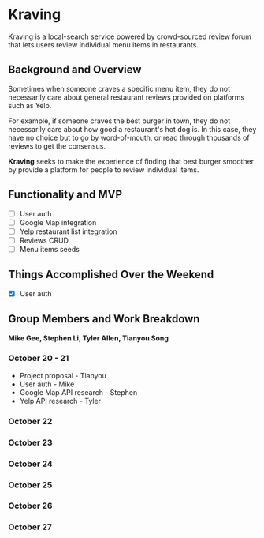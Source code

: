 # Kraving

Kraving is a local-search service powered by crowd-sourced review forum that lets users review individual menu items in restaurants.

## Background and Overview

Sometimes when someone craves a specific menu item, they do not necessarily care about general restaurant reviews provided on platforms such as Yelp. 

For example, if someone craves the best burger in town, they do not necessarily care about how good a restaurant's hot dog is. In this case, they have no choice but to go by word-of-mouth, or read through thousands of reviews to get the consensus. 

**Kraving** seeks to make the experience of finding that best burger smoother by provide a platform for people to review individual items.

## Functionality and MVP

- [ ] User auth
- [ ] Google Map integration
- [ ] Yelp restaurant list integration
- [ ] Reviews CRUD 
- [ ] Menu items seeds

## Things Accomplished Over the Weekend 

- [x] User auth

## Group Members and Work Breakdown

**Mike Gee, Stephen Li, Tyler Allen, Tianyou Song**

### October 20 - 21 
 - Project proposal - Tianyou
 - User auth - Mike
 - Google Map API research - Stephen
 - Yelp API research - Tyler

### October 22

### October 23 

### October 24 

### October 25

### October 26 

### October 27 
